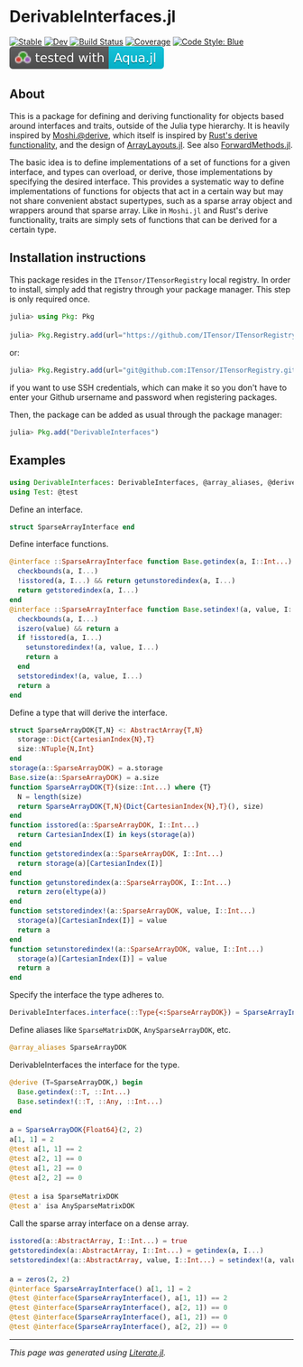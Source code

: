 # DerivableInterfaces.jl

[![Stable](https://img.shields.io/badge/docs-stable-blue.svg)](https://ITensor.github.io/DerivableInterfaces.jl/stable/)
[![Dev](https://img.shields.io/badge/docs-dev-blue.svg)](https://ITensor.github.io/DerivableInterfaces.jl/dev/)
[![Build Status](https://github.com/ITensor/DerivableInterfaces.jl/actions/workflows/Tests.yml/badge.svg?branch=main)](https://github.com/ITensor/DerivableInterfaces.jl/actions/workflows/Tests.yml?query=branch%3Amain)
[![Coverage](https://codecov.io/gh/ITensor/DerivableInterfaces.jl/branch/main/graph/badge.svg)](https://codecov.io/gh/ITensor/DerivableInterfaces.jl)
[![Code Style: Blue](https://img.shields.io/badge/code%20style-blue-4495d1.svg)](https://github.com/invenia/BlueStyle)
[![Aqua](https://raw.githubusercontent.com/JuliaTesting/Aqua.jl/master/badge.svg)](https://github.com/JuliaTesting/Aqua.jl)

## About

This is a package for defining and deriving functionality for objects based around interfaces and traits,
outside of the Julia type hierarchy.
It is heavily inspired by [Moshi.@derive](https://rogerluo.dev/Moshi.jl/start/derive), which itself is inspired by
[Rust's derive functionality](https://doc.rust-lang.org/rust-by-example/trait/derive.html), and the design of
[ArrayLayouts.jl](https://github.com/JuliaLinearAlgebra/ArrayLayouts.jl). See also
[ForwardMethods.jl](https://github.com/curtd/ForwardMethods.jl).

The basic idea is to define implementations of a set of functions for a given interface, and types
can overload, or derive, those implementations by specifying the desired interface. This provides
a systematic way to define implementations of functions for objects that act in a certain way but may
not share convenient abstact supertypes, such as a sparse array object and wrappers around that sparse
array. Like in `Moshi.jl` and Rust's derive functionality, traits are simply sets of functions
that can be derived for a certain type.

## Installation instructions

This package resides in the `ITensor/ITensorRegistry` local registry.
In order to install, simply add that registry through your package manager.
This step is only required once.
```julia
julia> using Pkg: Pkg

julia> Pkg.Registry.add(url="https://github.com/ITensor/ITensorRegistry")
```
or:
```julia
julia> Pkg.Registry.add(url="git@github.com:ITensor/ITensorRegistry.git")
```
if you want to use SSH credentials, which can make it so you don't have to enter your Github ursername and password when registering packages.

Then, the package can be added as usual through the package manager:

```julia
julia> Pkg.add("DerivableInterfaces")
```

## Examples

````julia
using DerivableInterfaces: DerivableInterfaces, @array_aliases, @derive, @interface, interface
using Test: @test
````

Define an interface.

````julia
struct SparseArrayInterface end
````

Define interface functions.

````julia
@interface ::SparseArrayInterface function Base.getindex(a, I::Int...)
  checkbounds(a, I...)
  !isstored(a, I...) && return getunstoredindex(a, I...)
  return getstoredindex(a, I...)
end
@interface ::SparseArrayInterface function Base.setindex!(a, value, I::Int...)
  checkbounds(a, I...)
  iszero(value) && return a
  if !isstored(a, I...)
    setunstoredindex!(a, value, I...)
    return a
  end
  setstoredindex!(a, value, I...)
  return a
end
````

Define a type that will derive the interface.

````julia
struct SparseArrayDOK{T,N} <: AbstractArray{T,N}
  storage::Dict{CartesianIndex{N},T}
  size::NTuple{N,Int}
end
storage(a::SparseArrayDOK) = a.storage
Base.size(a::SparseArrayDOK) = a.size
function SparseArrayDOK{T}(size::Int...) where {T}
  N = length(size)
  return SparseArrayDOK{T,N}(Dict{CartesianIndex{N},T}(), size)
end
function isstored(a::SparseArrayDOK, I::Int...)
  return CartesianIndex(I) in keys(storage(a))
end
function getstoredindex(a::SparseArrayDOK, I::Int...)
  return storage(a)[CartesianIndex(I)]
end
function getunstoredindex(a::SparseArrayDOK, I::Int...)
  return zero(eltype(a))
end
function setstoredindex!(a::SparseArrayDOK, value, I::Int...)
  storage(a)[CartesianIndex(I)] = value
  return a
end
function setunstoredindex!(a::SparseArrayDOK, value, I::Int...)
  storage(a)[CartesianIndex(I)] = value
  return a
end
````

Specify the interface the type adheres to.

````julia
DerivableInterfaces.interface(::Type{<:SparseArrayDOK}) = SparseArrayInterface()
````

Define aliases like `SparseMatrixDOK`, `AnySparseArrayDOK`, etc.

````julia
@array_aliases SparseArrayDOK
````

DerivableInterfaces the interface for the type.

````julia
@derive (T=SparseArrayDOK,) begin
  Base.getindex(::T, ::Int...)
  Base.setindex!(::T, ::Any, ::Int...)
end

a = SparseArrayDOK{Float64}(2, 2)
a[1, 1] = 2
@test a[1, 1] == 2
@test a[2, 1] == 0
@test a[1, 2] == 0
@test a[2, 2] == 0

@test a isa SparseMatrixDOK
@test a' isa AnySparseMatrixDOK
````

Call the sparse array interface on a dense array.

````julia
isstored(a::AbstractArray, I::Int...) = true
getstoredindex(a::AbstractArray, I::Int...) = getindex(a, I...)
setstoredindex!(a::AbstractArray, value, I::Int...) = setindex!(a, value, I...)

a = zeros(2, 2)
@interface SparseArrayInterface() a[1, 1] = 2
@test @interface(SparseArrayInterface(), a[1, 1]) == 2
@test @interface(SparseArrayInterface(), a[2, 1]) == 0
@test @interface(SparseArrayInterface(), a[1, 2]) == 0
@test @interface(SparseArrayInterface(), a[2, 2]) == 0
````

---

*This page was generated using [Literate.jl](https://github.com/fredrikekre/Literate.jl).*

